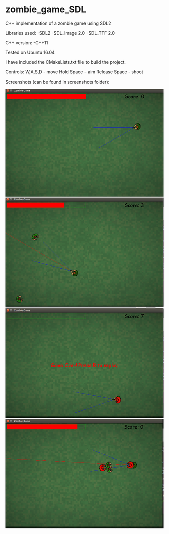 # zombie_game_SDL
C++ implementation of a zombie game using SDL2

Libraries used:
-SDL2
-SDL_Image 2.0
-SDL_TTF 2.0

C++ version:
-C++11

Tested on Ubuntu 16.04

I have included the CMakeLists.txt file to build the project.

Controls:
W,A,S,D - move
Hold Space - aim
Release Space - shoot

Screenshots (can be found in screenshots folder):

![Alt text](/screenshots/screenshot1.png?raw=true)
![Alt text](/screenshots/screenshot2.png?raw=true)
![Alt text](/screenshots/screenshot3.png?raw=true)
![Alt text](/screenshots/screenshot4.png?raw=true)
